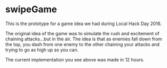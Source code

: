 # swipeGame

This is the prototype for a game idea we had during Local Hack Day 2016.

The original idea of the game was to simulate the rush and excitement of chaining attacks...but in the air. The idea is that as enemies fall down from the top, you dash from one enemy to the other chaining your attacks and trying to go as high up as you can.

The current implementation you see above was made in 12 hours.
